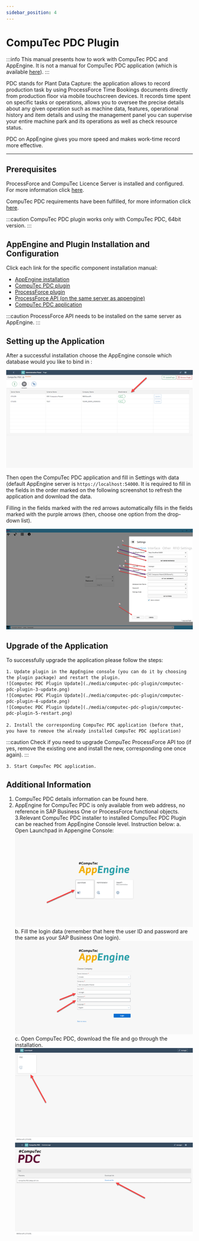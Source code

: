```yaml
---
sidebar_position: 4
---
```


# CompuTec PDC Plugin

:::info
This manual presents how to work with CompuTec PDC and AppEngine. It is not a manual for CompuTec PDC application (which is available [here](/docs/pdc/)).
:::

PDC stands for Plant Data Capture: the application allows to record production task by using ProcessForce Time Bookings documents directly from production floor via mobile touchscreen devices. It records time spent on specific tasks or operations, allows you to oversee the precise details about any given operation such as machine data, features, operational history and item details and using the management panel you can supervise your entire machine park and its operations as well as check resource status.

PDC on AppEngine gives you more speed and makes work-time record more effective.

---

## Prerequisites

ProcessForce and CompuTec Licence Server is installed and configured. For more information click [here](/docs/processforce/administrator-guide/licensing/license-server/overview/).

CompuTec PDC requirements have been fulfilled, for more information click [here](/docs/pdc/administrator-guide/installation/requirements/).

:::caution
CompuTec PDC plugin works only with CompuTec PDC, 64bit version.
:::

## AppEngine and Plugin Installation and Configuration

Click each link for the specific component installation manual:

- [AppEngine installation](../administrators-guide/installation.md)
- [CompuTec PDC plugin](../administrators-guide/configuration-and-administration/overview.md)
- [ProcessForce plugin](/docs/appengine/administrators-guide/configuration-and-administration/overview)
- [ProcessForce API (on the same server as appengine)](/docs/processforce/releases/download#computec-processforce-api)
- [CompuTec PDC application](/docs/pdc/administrator-guide/installation/first-installation/)

:::caution
ProcessForce API needs to be installed on the same server as AppEngine.
:::

## Setting up the Application

After a successful installation choose the AppEngine console which database would you like to bind in :

![Computec PDC Plugin Database](./media/computec-pdc-plugin/computec-pdc-plugin-database.png)

Then open the CompuTec PDC application and fill in Settings with data (default AppEngine server is `https://localhost:54000`. It is required to fill in the fields in the order marked on the following screenshot to refresh the application and download the data.

Filling in the fields marked with the red arrows automatically fills in the fields marked with the purple arrows (then, choose one option from the drop-down list).

![Computec PDC Plugin Settings](./media/computec-pdc-plugin/computec-pdc-plugin-settings.png)

## Upgrade of the Application

To successfully upgrade the application please follow the steps:

    1. Update plugin in the AppEngine console (you can do it by choosing the plugin package) and restart the plugin.
    ![Computec PDC Plugin Update](./media/computec-pdc-plugin/computec-pdc-plugin-3-update.png)
    ![Computec PDC Plugin Update](./media/computec-pdc-plugin/computec-pdc-plugin-4-update.png)
    ![Computec PDC Plugin Update](./media/computec-pdc-plugin/computec-pdc-plugin-5-restart.png)

    2. Install the corresponding CompuTec PDC application (before that, you have to remove the already installed CompuTec PDC application)

:::caution
Check if you need to upgrade CompuTec ProcessForce API too (if yes, remove the existing one and install the new, corresponding one once again).
:::

    3. Start CompuTec PDC application.

## Additional Information

1. CompuTec PDC details information can be found here.
2. AppEngine for CompuTec PDC is only available from web address, no reference in SAP Business One or ProcessForce functional objects.
3.Relevant CompuTec PDC installer to installed CompuTec PDC Plugin can be reached from AppEngine Console level. Instruction below:
    a. Open Launchpad in Appengine Console:
    ![Computec PDC Plugin Launchpad](./media/computec-pdc-plugin/computec-pdc-plugin-launchpad.png)
    b. Fill the login data (remember that here the user ID and password are the same as your SAP Business One login).
    ![Computec PDC Plugin User ID](./media/computec-pdc-plugin/computec-pdc-plugin-user-id.png)
    c. Open CompuTec PDC, download the file and go through the installation.
    ![Computec PDC Plugin](./media/computec-pdc-plugin/computec-pdc-plugin-opening.png)
    ![Computec PDC Plugin](./media/computec-pdc-plugin/computec-pdc-plugin.png)
